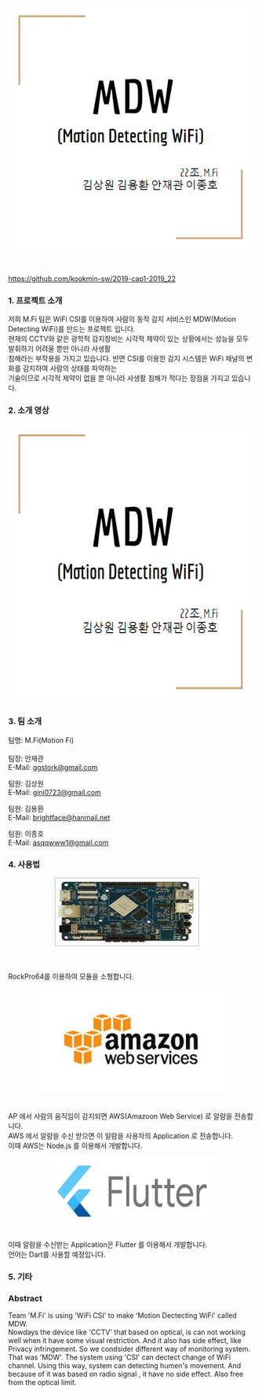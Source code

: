 ﻿<div align="center">
<p><img src="/doc/Images/MDW.PNG"></p>
</div>
<br/>

https://github.com/kookmin-sw/2019-cap1-2019_22

### 1. 프로젝트 소개
 저희 M.Fi 팀은 WiFi CSI를 이용하여 사람의 동작 감지 서비스인 MDW(Motion Detecting WiFi)를 만드는 프로젝트 입니다.<br/>
현재의 CCTV와 같은 광학적 감지장비는 시각적 제약이 있는 상황에서는 성능을 모두 발휘하기 어려울 뿐만 아니라 사생활<br/>
침해라는 부작용을 가지고 있습니다. 반면 CSI를 이용한 감지 시스템은 WiFi 채널의 변화를 감지하여 사람의 상태를 파악하는<br/>
기술이므로 시각적 제약이 없을 뿐 아니라 사생활 침해가 적다는 장점을 가지고 있습니다.<br/>


### 2. 소개 영상

<p align="center">
<a href="https://www.youtube.com/embed/gBwz4oIDKAg"><img height="566" width="574" src="/doc/Images/MDW.PNG"></a>
</p>

### 3. 팀 소개

팀명: M.Fi(Motion Fi)
<br/>
<br/>
팀장: 안재관<br/>
E-Mail: ggstork@gmail.com<br/>

팀원: 김상원<br/> 
E-Mail: gini0723@gmail.com<br/>

팀원: 김용환<br/>
E-Mail: brightface@hanmail.net<br/>

팀원: 이종호<br/>
E-Mail: asqqwww1@gmail.com<br/>

### 4. 사용법
<div align="center">
<p><img src="/doc/Images/RockPro64.jpg"></p>
</div>
<br/>
 RockPro64를 이용하여 모듈을 소형합니다.</br>

<div align="center">
<p><img src="/doc/Images/aws.jpg"></p>
</div>
<br/>
AP 에서 사람의 움직임이 감지되면 AWS(Amazoon Web Service) 로 알람을 전송합니다.</br>
AWS 에서 알람을 수신 받으면 이 알람을 사용자의 Application 로 전송합니다.</br>
이때 AWS는 Node.js 를 이용해서 개발합니다.</br>

<div align="center">
<p><img src="/doc/Images/flutter.jpg"></p>
</div>
<br/>
이때 알람을 수신받는 Application은 Flutter 를 이용해서 개발합니다.</br>
언어는 Dart를 사용할 예정입니다.</br>

 
 


### 5. 기타

### Abstract
Team 'M.Fi' is using 'WiFi CSI' to make 'Motion Dectecting WiFi' called MDW.<br/>
Nowdays the device like 'CCTV' that based on optical, is can not working well when it have some visual restriction.
And it also has side effect, like Privacy infringement.
So we condsider different way of monitoring system. That was 'MDW'.
The system using 'CSI' can dectect change of WiFi channel.
Using this way, system can detecting humen's movement.
And because of it was based on radio signal , it have no side effect. Also free from the optical limit.


